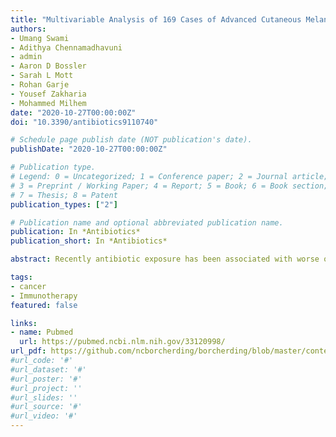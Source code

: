 ```yaml
---
title: "Multivariable Analysis of 169 Cases of Advanced Cutaneous Melanoma to Evaluate Antibiotic Exposure as Predictor of Survival to Anti-PD-1 Based Immunotherapies"
authors:
- Umang Swami
- Adithya Chennamadhavuni
- admin
- Aaron D Bossler
- Sarah L Mott
- Rohan Garje
- Yousef Zakharia
- Mohammed Milhem
date: "2020-10-27T00:00:00Z"
doi: "10.3390/antibiotics9110740"

# Schedule page publish date (NOT publication's date).
publishDate: "2020-10-27T00:00:00Z"

# Publication type.
# Legend: 0 = Uncategorized; 1 = Conference paper; 2 = Journal article;
# 3 = Preprint / Working Paper; 4 = Report; 5 = Book; 6 = Book section;
# 7 = Thesis; 8 = Patent
publication_types: ["2"]

# Publication name and optional abbreviated publication name.
publication: In *Antibiotics*
publication_short: In *Antibiotics*

abstract: Recently antibiotic exposure has been associated with worse outcomes in patients undergoing treatment with antibodies directed against programmed cell death protein-1 (PD-1). We reviewed data of 1264 patients enrolled at Melanoma Skin and Ocular Tissue Repositories at University of Iowa Hospitals and Clinic. Reviewed data included patient demographics, prior medical history, baseline hematologic and disease parameters and outcomes including progression-free survival (PFS) and overall survival (OS). Cox regression models were used to determine predictive markers. Overall, 169 patients with advanced cutaneous melanoma received anti-PD-1 based therapies. Median follow up was 18.46 (range 0.89 to 62.52) months. On multivariable analysis brain metastasis, higher absolute neutrophil count (ANC) and lower absolute lymphocyte count were associated with poorer PFS while brain and liver metastasis and lower albumin were associated with poorer OS. Prior antibiotics, radiation as well as age, gender, basal metabolic index (BMI), smoking status, BRAF mutation, line of therapy (first or latter), prior treatments (ipilimumab or BRAF inhibitors), hemoglobin, neutrophil-to-lymphocyte ratio, white blood cell, platelet and eosinophil counts were not associated with PFS or OS in multivariable analysis. Contrary to some prior studies BMI, radiation, and antibiotics were not associated with PFS or OS. 

tags:
- cancer
- Immunotherapy
featured: false

links:
- name: Pubmed
  url: https://pubmed.ncbi.nlm.nih.gov/33120998/
url_pdf: https://github.com/ncborcherding/borcherding/blob/master/content/publication/swami2020multivariable/swami2020multivariable.pdf
#url_code: '#'
#url_dataset: '#'
#url_poster: '#'
#url_project: ''
#url_slides: ''
#url_source: '#'
#url_video: '#'
---
```


